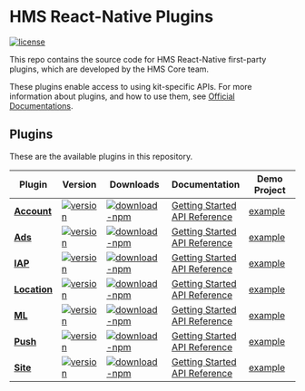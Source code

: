 # HMS React-Native Plugins
[![license](https://img.shields.io/badge/license-Apache--2.0-green)](./LICENCE)


This repo contains the source code for HMS React-Native first-party plugins, which are developed by the HMS Core team.

These plugins enable access to using kit-specific APIs. For more information
about plugins, and how to use them, see
[Official Documentations](https://developer.huawei.com/consumer/en/doc/overview/HMS-Core-Plugin).


## Plugins
These are the available plugins in this repository.

| Plugin | Version | Downloads | Documentation | Demo Project |
|----------|-----|-----|-----|--------|
| [**Account**](./react-native-hms-account) | [![version](https://img.shields.io/npm/v/react-native-hms-account?color=%23ed2a1c&style=for-the-badge)](https://www.npmjs.com/package/react-native-hms-account) | [![download-npm](https://img.shields.io/npm/dm/react-native-hms-account?color=%23007EC6&style=for-the-badge)](https://www.npmjs.com/package/react-native-hms-account) | [Getting Started](https://developer.huawei.com/consumer/en/doc/development/HMS-Plugin-Guides/preparing-the-development-environment-0000001050766307) <br/> [API Reference](https://developer.huawei.com/consumer/en/doc/development/HMS-Plugin-References/overview-0000001051087380) |  [example](./react-native-hms-account/example) |
| [**Ads**](./react-native-hms-ads)| [![version](https://img.shields.io/npm/v/react-native-hms-ads?color=%23ed2a1c&style=for-the-badge)](https://www.npmjs.com/package/react-native-hms-ads) | [![download-npm](https://img.shields.io/npm/dm/react-native-hms-ads?color=%23007EC6&style=for-the-badge)](https://www.npmjs.com/package/react-native-hms-ads) | [Getting Started](https://developer.huawei.com/consumer/en/doc/development/HMS-Plugin-Guides/dev-env-0000001050442053) <br/> [API Reference](https://developer.huawei.com/consumer/en/doc/development/HMS-Plugin-References/ads-0000001050311042) | [example](https://developer.huawei.com/consumer/en/doc/development/HMS-Plugin-Examples/react-native-sample-code-0000001050201946) |
| [**IAP**](./react-native-hms-iap) | [![version](https://img.shields.io/npm/v/react-native-hms-iap?color=%23ed2a1c&style=for-the-badge)](https://www.npmjs.com/package/react-native-hms-iap) | [![download-npm](https://img.shields.io/npm/dm/react-native-hms-iap?color=%23007EC6&style=for-the-badge)](https://www.npmjs.com/package/react-native-hms-iap) | [Getting Started](https://developer.huawei.com/consumer/en/doc/development/HMS-Plugin-Guides/preparedevenv-0000001050766241) <br/> [API Reference](https://developer.huawei.com/consumer/en/doc/development/HMS-Plugin-References/overview-0000001051087324) | [example](./react-native-hms-iap/example) |
| [**Location**](./react-native-hms-location)| [![version](https://img.shields.io/npm/v/react-native-hms-location?color=%23ed2a1c&style=for-the-badge)](https://www.npmjs.com/package/react-native-hms-location) | [![download-npm](https://img.shields.io/npm/dm/react-native-hms-location?color=%23007EC6&style=for-the-badge)](https://www.npmjs.com/package/react-native-hms-location) | [Getting Started](https://developer.huawei.com/consumer/en/doc/development/HMS-Plugin-Guides/preparedevenv-0000001050041326) <br/> [API Reference](https://developer.huawei.com/consumer/en/doc/development/HMS-Plugin-References/overview-0000001050041352) | [example](https://developer.huawei.com/consumer/en/doc/development/HMS-Plugin-Examples/rn-sample-code-0000001050043317) |
| [**ML**](./react-native-hms-ml) | [![version](https://img.shields.io/npm/v/react-native-hms-ml?color=%23ed2a1c&style=for-the-badge)](https://www.npmjs.com/package/react-native-hms-ml) | [![download-npm](https://img.shields.io/npm/dm/react-native-hms-ml?color=%23007EC6&style=for-the-badge)](https://www.npmjs.com/package/react-native-hms-ml) | [Getting Started](https://developer.huawei.com/consumer/en/doc/development/HMS-Plugin-Guides/preparedevenv-0000001051006241) <br/> [API Reference](https://developer.huawei.com/consumer/en/doc/development/HMS-Plugin-References/overview-0000001051088416) | [example](./react-native-hms-ml/example) |
| [**Push**](./react-native-hms-push) | [![version](https://img.shields.io/npm/v/react-native-hwpush?color=%23ed2a1c&style=for-the-badge)](https://www.npmjs.com/package/react-native-hwpush) | [![download-npm](https://img.shields.io/npm/dm/react-native-hwpush?color=%23007EC6&style=for-the-badge)](https://www.npmjs.com/package/react-native-hwpush) | [Getting Started](https://developer.huawei.com/consumer/en/doc/development/HMS-Plugin-Guides/preparedevenv-0000001050155838) <br/> [API Reference](https://developer.huawei.com/consumer/en/doc/development/HMS-Plugin-References/instanceid-0000001050157805) | [example](./react-native-hms-push/example) |
| [**Site**](./react-native-hms-site)| [![version](https://img.shields.io/npm/v/react-native-hms-site?color=%23ed2a1c&style=for-the-badge)](https://www.npmjs.com/package/react-native-hms-site) | [![download-npm](https://img.shields.io/npm/dm/react-native-hms-site?color=%23007EC6&style=for-the-badge)](https://www.npmjs.com/package/react-native-hms-site) | [Getting Started](https://developer.huawei.com/consumer/en/doc/development/HMS-Plugin-Guides/dev-env-0000001050442053) <br/> [API Reference](https://developer.huawei.com/consumer/en/doc/development/HMS-Plugin-References/overview-0000001051070802) | [example](https://developer.huawei.com/consumer/en/doc/development/HMS-Plugin-Examples/react-native-sample-code-0000001050329132) |
